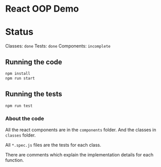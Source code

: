 # React OOP Demo

# Status

Classes: `done`
Tests: `done`
Components: `incomplete`

## Running the code

```sh
npm install
npm run start
```

## Running the tests

```sh
npm run test
```

### About the code

All the react components are in the `components` folder. And the classes in `classes` folder.

All `*.spec.js` files are the tests for each class.

There are comments which explain the implementation details for each function.
